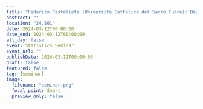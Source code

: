 ```yaml
---
title: "Federico Castelleti (Universita Cattolica del Sacro Cuore): Bayesian sample size determination for causal discovery"
abstract: ""
location: "24.S01"
date: 2024-03-12T00:00:00
date_end: 2024-03-12T00:00:00
all_day: false
event: Statistics Seminar
event_url: ""
publishDate: 2024-03-12T00:00:00
draft: false
featured: false
tag: [seminar]
image:
  filename: "seminar.png"
  focal_point: Smart
  preview_only: false
---
```

